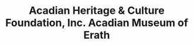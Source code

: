 ---
layout: repo
title: "Acadian Heritage & Culture Foundation, Inc. Acadian Museum of Erath"
id: 24857
permalink: repos/24857/
---